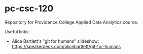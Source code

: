 # pc-csc-120
Repository for Providence College Applied Data Analytics course.

Useful links:
* Alice Bartlett's "git for humans" slideshow: https://speakerdeck.com/alicebartlett/git-for-humans
